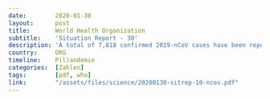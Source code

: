 ```yaml
---
date:        2020-01-30
layout:      post
title:       World Health Organization
subtitle:    'Situation Report - 30'
description: 'A total of 7,818 confirmed 2019-nCoV cases have been reported globally<br/>170 deaths have been reported'
country:     ORG
timeline:    P(l)andemie
categories:  [Zahlen]
tags:        [pdf, who]
link:        "/assets/files/science/20200130-sitrep-10-ncov.pdf"
---
```

<object data="{{ page.link }}" style='height:calc(100vh - 400px); width: 100%' type='application/pdf'></object>
